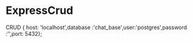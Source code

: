 # ExpressCrud
CRUD 
{ host: 'localhost',database :'chat_base',user:'postgres',password :'',port: 5432};
